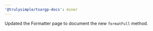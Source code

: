 ```yaml
---
'@trulysimple/tsargp-docs': minor
---
```


Updated the Formatter page to document the new `formatFull` method.
